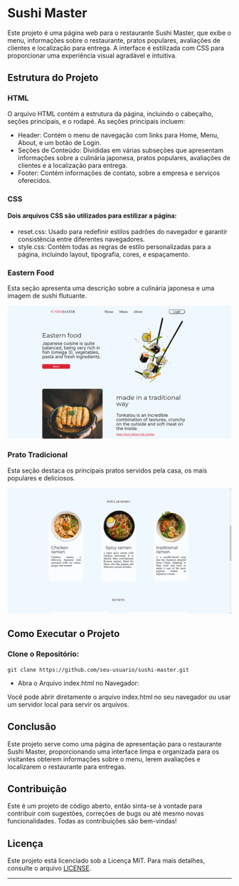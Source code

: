 # Sushi Master
Este projeto é uma página web para o restaurante Sushi Master, que exibe o menu, informações sobre o restaurante, pratos populares, avaliações de clientes e localização para entrega. A interface é estilizada com CSS para proporcionar uma experiência visual agradável e intuitiva.

## Estrutura do Projeto
### HTML
O arquivo HTML contém a estrutura da página, incluindo o cabeçalho, seções principais, e o rodapé. As seções principais incluem:

- Header: Contém o menu de navegação com links para Home, Menu, About, e um botão de Login.
- Seções de Conteúdo: Divididas em várias subseções que apresentam informações sobre a culinária japonesa, pratos populares, avaliações de clientes e a localização para entrega.
- Footer: Contém informações de contato, sobre a empresa e serviços oferecidos.
### CSS
#### Dois arquivos CSS são utilizados para estilizar a página:

- reset.css: Usado para redefinir estilos padrões do navegador e garantir consistência entre diferentes navegadores.
- style.css: Contém todas as regras de estilo personalizadas para a página, incluindo layout, tipografia, cores, e espaçamento.
### Eastern Food
Esta seção apresenta uma descrição sobre a culinária japonesa e uma imagem de sushi flutuante.

<img src="img/easterFoods.png"></img>


### Prato Tradicional
Esta seção destaca os principais pratos servidos pela casa, os mais populares e deliciosos.

<img src="img/easterFood.png"></img>



## Como Executar o Projeto

### Clone o Repositório:

```
git clone https://github.com/seu-usuario/sushi-master.git
```

- Abra o Arquivo index.html no Navegador:

Você pode abrir diretamente o arquivo index.html no seu navegador ou usar um servidor local para servir os arquivos.

## Conclusão
Este projeto serve como uma página de apresentação para o restaurante Sushi Master, proporcionando uma interface limpa e organizada para os visitantes obterem informações sobre o menu, lerem avaliações e localizarem o restaurante para entregas.

## Contribuição 

Este é um projeto de código aberto, então sinta-se à vontade para contribuir com sugestões, correções de bugs ou até mesmo novas funcionalidades. Todas as contribuições são bem-vindas!

## Licença 

Este projeto está licenciado sob a Licença MIT. Para mais detalhes, consulte o arquivo [LICENSE](LICENSE).

---
